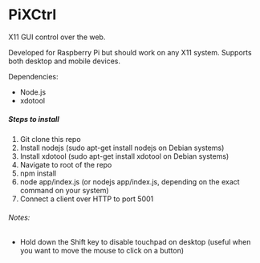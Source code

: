 # PiXCtrl
X11 GUI control over the web.

Developed for Raspberry Pi but should work on any X11 system. Supports both desktop and mobile devices.

Dependencies:

* Node.js
* xdotool
 
##### Steps to install

1. Git clone this repo
2. Install nodejs (sudo apt-get install nodejs on Debian systems)
3. Install xdotool (sudo apt-get install xdotool on Debian systems)
4. Navigate to root of the repo
5. npm install
6. node app/index.js (or nodejs app/index.js, depending on the exact command on your system)
7. Connect a client over HTTP to port 5001

###### Notes:

* Hold down the Shift key to disable touchpad on desktop (useful when you want to move the mouse to click on a button)
